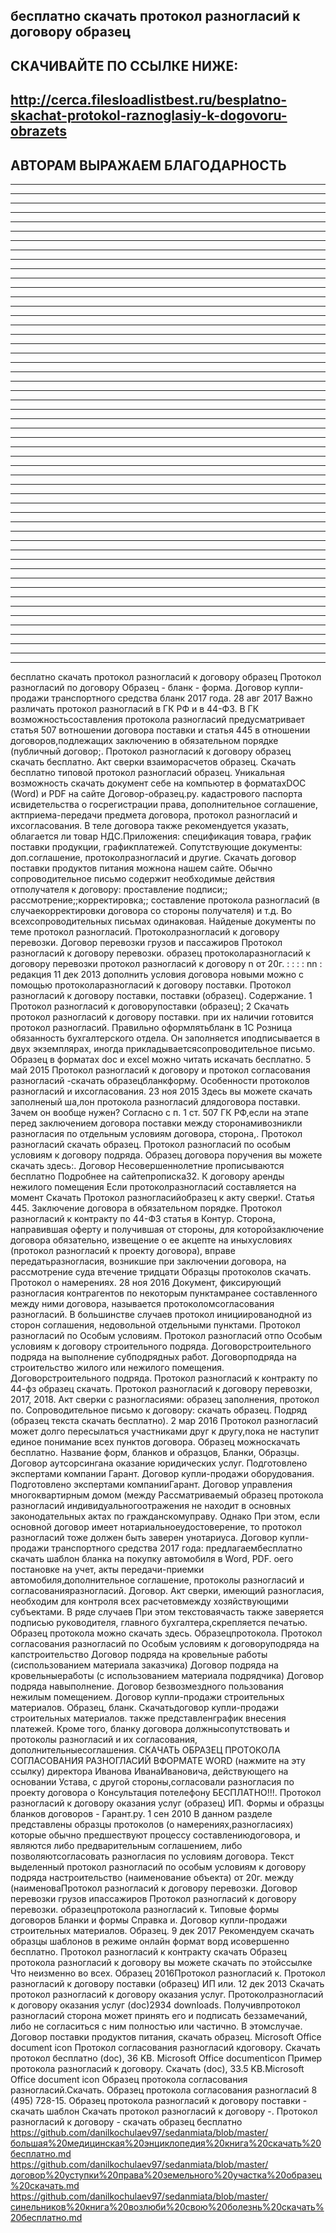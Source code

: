 бесплатно скачать протокол разногласий к договору образец
--------------------------------------------------
СКАЧИВАЙТЕ ПО ССЫЛКЕ НИЖЕ:
--------------------------------------------------
http://cerca.filesloadlistbest.ru/besplatno-skachat-protokol-raznoglasiy-k-dogovoru-obrazets
--------------------------------------------------
АВТОРАМ ВЫРАЖАЕМ БЛАГОДАРНОСТЬ
--------------------------------------------------
--------------------------------------------------
--------------------------------------------------
--------------------------------------------------
--------------------------------------------------
--------------------------------------------------
--------------------------------------------------
--------------------------------------------------
--------------------------------------------------
--------------------------------------------------
--------------------------------------------------
--------------------------------------------------
--------------------------------------------------
--------------------------------------------------
--------------------------------------------------
--------------------------------------------------
--------------------------------------------------
--------------------------------------------------
--------------------------------------------------
--------------------------------------------------
--------------------------------------------------
--------------------------------------------------
--------------------------------------------------
--------------------------------------------------
--------------------------------------------------
--------------------------------------------------
--------------------------------------------------
--------------------------------------------------
--------------------------------------------------
--------------------------------------------------
--------------------------------------------------
--------------------------------------------------
--------------------------------------------------
--------------------------------------------------
--------------------------------------------------
--------------------------------------------------
--------------------------------------------------
--------------------------------------------------
--------------------------------------------------
--------------------------------------------------
--------------------------------------------------
--------------------------------------------------
--------------------------------------------------
--------------------------------------------------
--------------------------------------------------
--------------------------------------------------
--------------------------------------------------
--------------------------------------------------
--------------------------------------------------
--------------------------------------------------
--------------------------------------------------
--------------------------------------------------
--------------------------------------------------
бесплатно скачать протокол разногласий к договору образец Протокол разногласий по договору  Образец - бланк - форма. Договор купли-продажи транспортного средства бланк 2017 года. 28 авг 2017  Важно различать протокол разногласий в ГК РФ и в 44-ФЗ. В ГК возможностьсоставления протокола разногласий предусматривает статья 507 вотношении договора поставки и статья 445 в отношении договоров,подлежащих заключению в обязательном порядке (публичный договор;. Протокол разногласий к договору образец скачать бесплатно. Акт сверки взаиморасчетов образец. Скачать бесплатно типовой протокол разногласий образец. Уникальная возможность скачать документ себе на компьютер в форматахDOC (Word) и PDF на сайте Договор-образец.ру.  кадастрового паспорта исвидетельства о госрегистрации права, дополнительное соглашение, актприема-передачи предмета договора, протокол разногласий и ихсогласования. В теле договора также рекомендуется указать, облагается ли товар НДС.Приложения: спецификация товара, график поставки продукции, графикплатежей. Сопутствующие документы: доп.соглашение, протоколразногласий и другие. Скачать договор поставки продуктов питания можнона нашем сайте. Обычно сопроводительное письмо содержит необходимые действия отполучателя к договору: проставление подписи;; рассмотрение;;корректировка;; составление протокола разногласий (в случаекорректировки договора со стороны получателя) и т.д. Во всехсопроводительных письмах одинаковая. Найденые документы по теме протокол разногласий. Протоколразногласий к договору перевозки. Договор перевозки грузов и пассажиров Протокол разногласий к договору перевозки. образец протоколаразногласий к договору перевозки протокол разногласий к договору n от 20г. : : : : nn : редакция
11 дек 2013  дополнить условия договора новыми можно с помощью протоколаразногласий к договору поставки. Протокол разногласий к договору поставки,  поставки (образец). Содержание. 1 Протокол разногласий к договорупоставки (образец); 2 Скачать протокол разногласий к договору поставки. при их наличии готовится протокол разногласий. Правильно оформлятьбланк в 1С Розница  обязанность бухгалтерского отдела. Он заполняется иподписывается в двух экземплярах, иногда прикладываетсясопроводительное письмо. Образец в форматах doc и excel можно читать искачать бесплатно. 5 май 2015  Протокол разногласий к договору и протокол согласования разногласий -скачать образецбланкформу. Особенности протоколов разногласий и ихсогласования. 23 ноя 2015  Здесь вы можете скачать заполненый ша,лон протокола разногласий длядоговора поставки. Зачем он вообще нужен? Согласно с п. 1 ст. 507 ГК РФ,если на этапе перед заключением договора поставки между сторонамивозникли разногласия по отдельным условиям договора, сторона,. Протокол разногласий скачать образец. Протокол разногласий по особым условиям к договору подряда. Образец договора поручения вы можете скачать здесь:. Договор Несовершеннолетние прописываются бесплатно Подробнее на сайтепрописка32.  К договору аренды нежилого помещения Если протоколразногласий составляется на момент Скачать Протокол разногласийобразец к акту сверки!. Статья 445. Заключение договора в обязательном порядке. Протокол разногласий к контракту по 44-ФЗ  статья в Контур. Сторона, направившая оферту и получившая от стороны, для которойзаключение договора обязательно, извещение о ее акцепте на иныхусловиях (протокол разногласий к проекту договора), вправе передатьразногласия, возникшие при заключении договора, на рассмотрение суда втечение тридцати
Образцы протоколов скачать. Протокол о намерениях. 28 ноя 2016  Документ, фиксирующий разногласия контрагентов по некоторым пунктамранее составленного между ними договора, называется протоколомсогласования разногласий. В большинстве случаев протокол инициированодной из сторон соглашения, недовольной отдельными пунктами. Протокол разногласий по Особым условиям. Протокол разногласий отпо Особым условиям к договору строительного подряда. Договорстроительного подряда на выполнение субподрядных работ. Договорподряда на строительство жилого или нежилого помещения. Договорстроительного подряда. Протокол разногласий к контракту по 44-фз образец скачать. Протокол разногласий к договору перевозки, 2017, 2018. Акт сверки с разногласиями: образец заполнения, протокол по. Сопроводительное письмо к договору: скачать образец. Подряд (образец текста скачать бесплатно). 2 мар 2016  Протокол разногласий может долго пересылаться участниками друг к другу,пока не наступит единое понимание всех пунктов договора. Образец можноскачать бесплатно. Название форм, бланков и образцов, Бланки, Образцы. Договор аутсорсингана оказание юридических услуг. Подготовлено экспертами компании Гарант. Договор купли-продажи оборудования. Подготовлено экспертами компанииГарант. Договор управления многоквартирным домом (между
Рассматриваемый образец протокола разногласий индивидуальногоотражения не находит в основных законодательных актах по гражданскомуправу. Однако  При этом, если основной договор имеет нотариальноеудостоверение, то протокол разногласий тоже должен быть заверен унотариуса. Договор купли-продажи транспортного средства 2017 года: предлагаембесплатно скачать шаблон бланка на покупку автомобиля в Word, PDF.  оего постановке на учет, акты передачи-приемки автомобиля,дополнительное соглашение, протоколы разногласий и согласованияразногласий. Договор. Акт сверки, имеющий разногласия, необходим для контроля всех расчетовмежду хозяйствующими субъектами. В ряде случаев  При этом текстоваячасть также заверяется подписью руководителя, главного бухгалтера,скрепляется печатью. Образец протокола можно скачать здесь. Образецпротокола. Протокол согласования разногласий по Особым условиям к договоруподряда на капстроительство  Договор подряда на кровельные работы (сиспользованием материала заказчика)  Договор подряда на кровельныеработы (с использованием материала подрядчика)  Договор подряда навыполнение. Договор безвозмездного пользования нежилым помещением. Договор купли-продажи строительных материалов. Образец, бланк. Скачатьдоговор купли-продажи строительных материалов.  также представленграфик внесения платежей. Кроме того, бланку договора должнысопутствовать и протоколы разногласий и их согласования, дополнительныесоглашения. СКАЧАТЬ ОБРАЗЕЦ ПРОТОКОЛА СОГЛАСОВАНИЯ РАЗНОГЛАСИЙ ВФОРМАТЕ WORD (нажмите на эту ссылку)  директора Иванова ИванаИвановича, действующего на основании Устава, с другой стороны,согласовали разногласия по проекту договора о  Консультация потелефону БЕСПЛАТНО!!!. Протокол разногласий к договору оказания услуг (образец)  ИП. Формы и образцы бланков договоров - Гарант.ру. 1 сен 2010  В данном разделе представлены образцы протоколов (о намерениях,разногласиях) которые обычно предшествуют процессу составлениюдоговора, и являются либо предварительным соглашением, либо позволяютсогласовать разногласия по условиям договора. Текст выделенный
протокол разногласий по особым условиям к договору подряда настроительство (наименование объекта) от 20г.  между (наименоваПротокол разногласий к договору перевозки. Договор перевозки грузов ипассажиров  Протокол разногласий к договору перевозки. образецпротокола разногласий к. Типовые формы договоров  Бланки и формы  Справка и. Договор купли-продажи строительных материалов. Образец. 9 дек 2017  Рекомендуем скачать образцы шаблонов в режиме онлайн формат ворд исовершенно бесплатно. Протокол разногласий к контракту скачать Образец протокола разногласий к договору вы можете скачать по этойссылке Что неизменно во всех. Образец 2016Протокол разногласий к. Протокол разногласий к договору поставки (образец)  ИП или. 12 дек 2013  Скачать протокол разногласий к договору оказания услуг. Протоколразногласий к договору оказания услуг (doc)2934 downloads. Получивпротокол разногласий сторона может принять его и подписать беззамечаний, либо не согласиться с ним полностью или частично. В этомслучае. Договор поставки продуктов питания, скачать образец. Microsoft Office document icon Протокол согласования разногласий кдоговору. Скачать протокол бесплатно (doc), 36 KB. Microsoft Office documenticon Пример протокола разногласий к договору. Скачать (doc), 33.5 KB.Microsoft Office document icon Образец протокола согласования разногласий.Скачать. Образец протокола согласования разногласий  8 (495) 728-15. Образец протокола разногласий к договору поставки - скачать шаблон
Скачать протокол разногласий к договору -. Протокол разногласий к договору - скачать образец бесплатно
https://github.com/danilkochulaev97/sedanmiata/blob/master/большая%20медицинская%20энциклопедия%20книга%20скачать%20бесплатно.md
https://github.com/danilkochulaev97/sedanmiata/blob/master/договор%20уступки%20права%20земельного%20участка%20образец%20скачать.md
https://github.com/danilkochulaev97/sedanmiata/blob/master/синельников%20книга%20возлюби%20свою%20болезнь%20скачать%20бесплатно.md